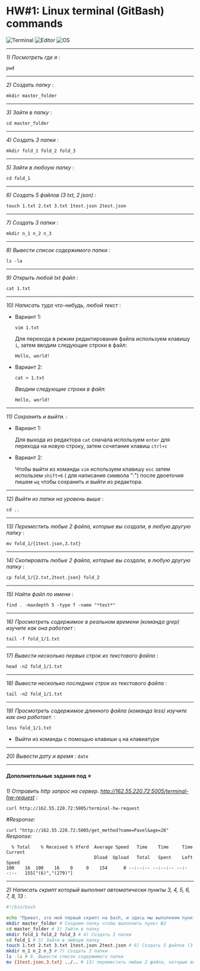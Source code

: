 # HW#1: Linux terminal (GitBash) commands
![Terminal](https://img.shields.io/badge/GitBash-2.41.0.windows.2-f14e32) ![Editor](https://img.shields.io/badge/VScode-1.77.3-0071bc) ![OS](https://img.shields.io/badge/Windows-22H2-0014a8)
___
*1) Посмотреть где я* :  

`pwd`  
___
*2) Создать папку* : 

`mkdir master_folder`
___
*3) Зайти в папку* : 

`cd master_folder`
___
*4) Создать 3 папки* : 

`mkdir fold_1 fold_2 fold_3`
___
*5) Зайти в любоую папку* : 

`cd fold_1`
___
*6) Создать 5 файлов (3 txt, 2 json)* : 

`touch 1.txt 2.txt 3.txt 1test.json 2test.json`
___
*7) Создать 3 папки* : 

`mkdir n_1 n_2 n_3`
___
*8) Вывести список содержимого папки* : 

`ls -la`
___
*9) Открыть любой txt файл* : 

`cat 1.txt`
___
*10) Написать туда что-нибудь, любой текст* : 
+ Вариант 1:

  `vim 1.txt`

    Для перехода в режим редактирования файла используем клавишу `i`, затем вводим следующие строки в файл:
  ```
  Hello, world!
  ```
+ Вариант 2:
  
  `cat > 1.txt`

    *Вводим следующие строки в файл:*
  ```
  Hello, world!
  ```
___
*11) Сохранить и выйти.* : 
+ Вариант 1:

  Для выхода из редактора `cat` сначала используем `enter` для перехода на новую строку, затем сочетание клавиш `ctrl+c`
+ Вариант 2:

  Чтобы выйти из команды `vim` используем клавишу `esc` затем использем `shift+6` ( для написания символа ":") после двоеточия пишем `wq` чтобы сохранить и выйти из редактора. 
___
*12) Выйти из папки на уровень выше* : 

`cd ..`
___
*13) Переместить любые 2 файла, которые вы создали, в любую другую папку* : 

`mv fold_1/{1test.json,3.txt}`
___
*14) Скопировать любые 2 файла, которые вы создали, в любую другую папку* : 

`cp fold_1/{2.txt,2test.json} fold_2`
___
*15) Найти файл по имени* : 

`find . -maxdepth 5 -type f -name "*test*"`
___
*16) Просмотреть содержимое в реальном времени (команда grep) изучите как она работает* : 

`tail -f fold_1/1.txt`
___
*17) Вывести несколько первых строк из текстового файла* : 

`head -n2 fold_1/1.txt`
___
*18) Вывести несколько последних строк из текстового файла* : 

`tail -n2 fold_1/1.txt`
___
*19) Просмотреть содержимое длинного файла (команда less) изучите как она работает.* : 

`less fold_1/1.txt` 
+ Выйти из команды с помощью клавиши `q` на клавиатуре
___
*20) Вывести дату и время* : `date`
___

#### Дополнительные задания под :star:

*1) Отправить http запрос на сервер.
http://162.55.220.72:5005/terminal-hw-request* :  

`curl http://162.55.220.72:5005/terminal-hw-request` 

#_Response:_ 

`curl "http://162.55.220.72:5005/get_method?name=Pavel&age=28"`
  _Response:_
```gitbash
  % Total    % Received % Xferd  Average Speed   Time    Time     Time  Current
                                 Dload  Upload   Total   Spent    Left  Speed
100    16  100    16    0     0    154      0 --:--:-- --:--:-- --:--:--   155["(6)","(279)"]
```
___

*2) Написать скрипт который выполнит автоматически пункты 3, 4, 5, 6, 7, 8, 13* :

```bash
#!/bin/bash

echo "Привет, это мой первый скрипт на bash, и здесь мы выполняем пункты 3,4,5,6,7,8,13 из задания"
mkdir master_folder # Создаем папку чтобы выполнить пункт №3
cd master_folder # 3) Зайти в папку
mkdir fold_1 fold_2 fold_3 # 4) Создать 3 папки
cd fold_1 # 5) Зайти в любоую папку
touch 1.txt 2.txt 3.txt 1test.json 2test.json # 6) Создать 5 файлов (3 txt, 2 json)
mkdir n_1 n_2 n_3 # 7) Создать 3 папки
ls -la # 8. Вывести список содержимого папки
mv {1test.json,3.txt} ../.. # 13) переместить любые 2 файла, которые вы создали, в любую другую папку.
```

